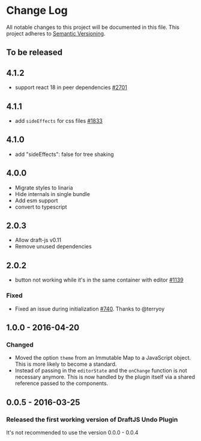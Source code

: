 # Change Log

All notable changes to this project will be documented in this file.
This project adheres to [Semantic Versioning](http://semver.org/).

## To be released

## 4.1.2

- support react 18 in peer dependencies [#2701](https://github.com/draft-js-plugins/draft-js-plugins/issues/2701)

## 4.1.1

- add `sideEffects` for css files [#1833](https://github.com/draft-js-plugins/draft-js-plugins/issues/1833)

## 4.1.0

- add "sideEffects": false for tree shaking

## 4.0.0

- Migrate styles to linaria
- Hide internals in single bundle
- Add esm support
- convert to typescript

## 2.0.3

- Allow draft-js v0.11
- Remove unused dependencies

## 2.0.2

- button not working while it's in the same container with editor [#1139](https://github.com/draft-js-plugins/draft-js-plugins/issues/1139)

### Fixed

- Fixed an issue during initialization [#740](https://github.com/draft-js-plugins/draft-js-plugins/pull/740). Thanks to @terryoy

## 1.0.0 - 2016-04-20

### Changed

- Moved the option `theme` from an Immutable Map to a JavaScript object. This is more likely to become a standard.
- Instead of passing in the `editorState` and the `onChange` function is not necessary anymore. This is now handled by the plugin itself via a shared reference passed to the components.

## 0.0.5 - 2016-03-25

### Released the first working version of DraftJS Undo Plugin

It's not recommended to use the version 0.0.0 - 0.0.4
